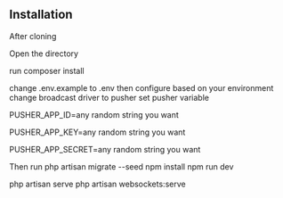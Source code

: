 ## Installation
After cloning

Open the directory

run composer install

change .env.example to .env then configure based on your environment
change broadcast driver to pusher
set pusher variable

PUSHER_APP_ID=any random string you want

PUSHER_APP_KEY=any random string you want

PUSHER_APP_SECRET=any random string you want


Then run 
php artisan migrate --seed
npm install
npm run dev

php artisan serve
php artisan websockets:serve
